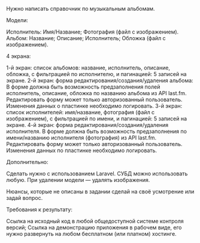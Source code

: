 
Нужно написать справочник по музыкальным альбомам.

Модели:

Исполнитель:
Имя/Название;
Фотография (файл с изображением).
Альбом:
Название;
Описание;
Исполнитель;
Обложка (файл с изображением).

4 экрана:

1-й экран: список альбомов:
название,
исполнитель,
описание,
обложка,
с фильтрацией по исполнителю,
и пагинацией: 5 записей на экране.
2-й экран: форма редактирования/создания/удаления альбома:
В форме должна быть возможность предзаполнения полей исполнитель, описание, обложка по названию альбома из API last.fm.
Редактировать форму может только авторизованный пользователь.
Изменения данных о пластинке необходимо логировать.
3-й экран: список исполнителей:
имя/название,
фотография (файл с изображением),
с фильтрацией по имени,
и пагинацией: 5 записей на экране.
4-й экран: форма редактирования/создания/удаления исполнителя.
В форме должна быть возможность предзаполнения по имени/названию исполнителя (фотография) из API last.fm.
Редактировать форму может только авторизованный пользователь.
Изменения данных по пластинке необходимо логировать.

Дополнительно:

Сделать нужно с использованием Laravel.
СУБД можно использовать любую.
При удалении модели — удалять изображения.

Нюансы, которые не описаны в задании сделай на своё усмотрение или задай вопрос.

Требования к результату:

Ссылка на исходный код в любой общедоступной системе контроля версий;
Ссылка на демонстрацию приложения в рабочем виде, его нужно развернуть на любом бесплатном (или платном) хостинге.
